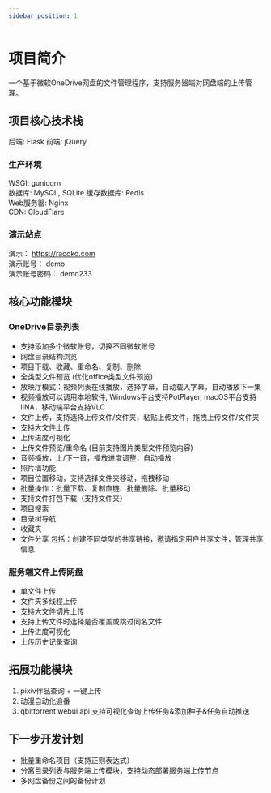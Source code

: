 ```yaml
---
sidebar_position: 1
---
```


# 项目简介

一个基于微软OneDrive网盘的文件管理程序，支持服务器端对网盘端的上传管理。

## 项目核心技术栈

后端: Flask 前端: jQuery

### 生产环境
WSGI: gunicorn  
数据库: MySQL, SQLite 缓存数据库: Redis  
Web服务器: Nginx  
CDN: CloudFlare

### 演示站点
演示： https://racoko.com  
演示账号： demo  
演示账号密码： demo233

## 核心功能模块

### OneDrive目录列表

* 支持添加多个微软账号，切换不同微软账号
* 网盘目录结构浏览
* 项目下载、收藏、重命名、复制、删除
* 全类型文件预览 (优化office类型文件预览)
* 放映厅模式：视频列表在线播放，选择字幕，自动载入字幕，自动播放下一集
* 视频播放可以调用本地软件, Windows平台支持PotPlayer, macOS平台支持IINA，移动端平台支持VLC
* 文件上传，支持选择上传文件/文件夹，粘贴上传文件，拖拽上传文件/文件夹
* 支持大文件上传
* 上传进度可视化
* 上传文件预览/重命名 (目前支持图片类型文件预览内容)
* 音频播放，上/下一首，播放进度调整，自动播放
* 照片墙功能
* 项目位置移动，支持选择文件夹移动，拖拽移动
* 批量操作：批量下载、复制直链、批量删除、批量移动
* 支持文件打包下载（支持文件夹）
* 项目搜索
* 目录树导航
* 收藏夹
* 文件分享 包括：创建不同类型的共享链接，邀请指定用户共享文件，管理共享信息

### 服务端文件上传网盘

* 单文件上传
* 文件夹多线程上传
* 支持大文件切片上传
* 支持上传文件时选择是否覆盖或跳过同名文件
* 上传进度可视化
* 上传历史记录查询

## 拓展功能模块

1. pixiv作品查询 + 一键上传
2. 动漫自动化追番
3. qbittorrent webui api 支持可视化查询上传任务&添加种子&任务自动推送

## 下一步开发计划

* 批量重命名项目（支持正则表达式）
* 分离目录列表与服务端上传模块，支持动态部署服务端上传节点
* 多网盘备份之间的备份计划
